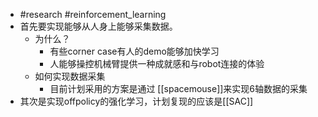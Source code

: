 - #research #reinforcement_learning
- 首先要实现能够从人身上能够采集数据。
	- 为什么？
		- 有些corner case有人的demo能够加快学习
		- 人能够操控机械臂提供一种成就感和与robot连接的体验
	- 如何实现数据采集
		- 目前计划采用的方案是通过 [[spacemouse]]来实现6轴数据的采集
- 其次是实现offpolicy的强化学习，计划复现的应该是[[SAC]]
